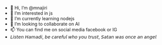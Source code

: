 - 👋 Hi, I’m @mnajiri
- 👀 I’m interested in js
- 🌱 I’m currently learning nodejs
- 💞️ I’m looking to collaborate on AI
- 📫 You can find me on social media facebook or IG
- 𝘓𝘪𝘴𝘵𝘦𝘯 𝘏𝘢𝘮𝘢𝘥𝘪, 𝘣𝘦 𝘤𝘢𝘳𝘦𝘧𝘶𝘭 𝘸𝘩𝘰 𝘺𝘰𝘶 𝘵𝘳𝘶𝘴𝘵, 𝘚𝘢𝘵𝘢𝘯 𝘸𝘢𝘴 𝘰𝘯𝘤𝘦 𝘢𝘯 𝘢𝘯𝘨𝘦𝘭

<!---
mnajiri/mnajiri is a ✨ special ✨ repository because its `README.md` (this file) appears on your GitHub profile.
You can click the Preview link to take a look at your changes.
--->
